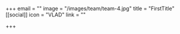 +++
email = ""
image = "/images/team/team-4.jpg"
title = "FirstTitle"
[[social]]
icon = "VLAD"
link = ""

+++
